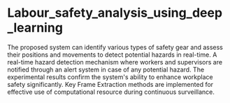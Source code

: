 # Labour_safety_analysis_using_deep_learning
The proposed system can identify various types of safety gear and assess their positions and movements to detect potential hazards in real-time. A real-time hazard detection mechanism where workers and supervisors are notified through an alert system in case of any potential hazard. The experimental results confirm the system's ability to enhance workplace safety significantly. Key Frame Extraction methods are implemented for effective use of computational resource during continuous surveillance.
